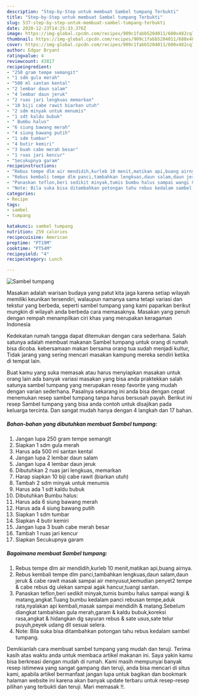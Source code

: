 ```yaml
---
description: "Step-by-Step untuk membuat Sambel tumpang Terbukti"
title: "Step-by-Step untuk membuat Sambel tumpang Terbukti"
slug: 537-step-by-step-untuk-membuat-sambel-tumpang-terbukti
date: 2020-12-23T14:25:33.376Z
image: https://img-global.cpcdn.com/recipes/909c1fabb5204011/680x482cq70/sambel-tumpang-foto-resep-utama.jpg
thumbnail: https://img-global.cpcdn.com/recipes/909c1fabb5204011/680x482cq70/sambel-tumpang-foto-resep-utama.jpg
cover: https://img-global.cpcdn.com/recipes/909c1fabb5204011/680x482cq70/sambel-tumpang-foto-resep-utama.jpg
author: Edgar Bryant
ratingvalue: 4
reviewcount: 43817
recipeingredient:
- "250 gram tempe semangit"
- "1 sdm gula merah"
- "500 ml santan kental"
- "2 lembar daun salam"
- "4 lembar daun jeruk"
- "2 ruas jari lengkuas memarkan"
- "10 biji cabe rawit biarkan utuh"
- "2 sdm minyak untuk menumis"
- "1 sdt kaldu bubuk"
- " Bumbu halus"
- "6 siung bawang merah"
- "4 siung bawang putih"
- "1 sdm tumbar"
- "4 butir kemiri"
- "3 buah cabe merah besar"
- "1 ruas jari kencur"
- "Secukupnya garam"
recipeinstructions:
- "Rebus tempe dlm air mendidih,kurleb 10 menit,matikan api,buang airnya."
- "Rebus kembali tempe dlm panci,tambahkan lengkuas,daun salam,daun jeruk &amp; cabe rawit masak sampai air menyusut,kemudian penyet2 tempe &amp; cabe rebus dg ulekan sampai agak hancur,tuangi santan."
- "Panaskan teflon,beri sedikit minyak,tumis bumbu halus sampai wangi &amp; matang,angkat.Tuang bumbu kedalam panci rebusan tempe,aduk rata,nyalakan api kembali,masak sampai mendidih &amp; matang.Sebelum diangkat tambahkan gula merah,garam &amp; kaldu bubuk,koreksi rasa,angkat &amp; hidangkan dg sayuran rebus &amp; sate usus,sate telur puyuh,peyek udang dll sesuai selera."
- "Note: Bila suka bisa ditambahkan potongan tahu rebus kedalam sambel tumpang."
categories:
- Recipe
tags:
- sambel
- tumpang

katakunci: sambel tumpang 
nutrition: 259 calories
recipecuisine: American
preptime: "PT19M"
cooktime: "PT54M"
recipeyield: "4"
recipecategory: Lunch

---
```



![Sambel tumpang](https://img-global.cpcdn.com/recipes/909c1fabb5204011/680x482cq70/sambel-tumpang-foto-resep-utama.jpg)

Masakan adalah warisan budaya yang patut kita jaga karena setiap wilayah memiliki keunikan tersendiri, walaupun namanya sama tetapi variasi dan tekstur yang berbeda, seperti sambel tumpang yang kami paparkan berikut mungkin di wilayah anda berbeda cara memasaknya. Masakan yang penuh dengan rempah menampilkan ciri khas yang merupakan keragaman Indonesia

Kedekatan rumah tangga dapat ditemukan dengan cara sederhana. Salah satunya adalah membuat makanan Sambel tumpang untuk orang di rumah bisa dicoba. kebersamaan makan bersama orang tua sudah menjadi kultur, Tidak jarang yang sering mencari masakan kampung mereka sendiri ketika di tempat lain.



Buat kamu yang suka memasak atau harus menyiapkan masakan untuk orang lain ada banyak variasi masakan yang bisa anda praktekkan salah satunya sambel tumpang yang merupakan resep favorite yang mudah dengan varian sederhana. Pasalnya sekarang ini anda bisa dengan cepat menemukan resep sambel tumpang tanpa harus bersusah payah.
Berikut ini resep Sambel tumpang yang bisa anda contoh untuk disajikan pada keluarga tercinta. Dan sangat mudah hanya dengan 4 langkah dan 17 bahan.


<!--inarticleads1-->

##### Bahan-bahan yang dibutuhkan membuat Sambel tumpang:

1. Jangan lupa 250 gram tempe semangit
1. Siapkan 1 sdm gula merah
1. Harus ada 500 ml santan kental
1. Jangan lupa 2 lembar daun salam
1. Jangan lupa 4 lembar daun jeruk
1. Dibutuhkan 2 ruas jari lengkuas, memarkan
1. Harap siapkan 10 biji cabe rawit (biarkan utuh)
1. Tambah 2 sdm minyak untuk menumis
1. Harus ada 1 sdt kaldu bubuk
1. Dibutuhkan  Bumbu halus:
1. Harus ada 6 siung bawang merah
1. Harus ada 4 siung bawang putih
1. Siapkan 1 sdm tumbar
1. Siapkan 4 butir kemiri
1. Jangan lupa 3 buah cabe merah besar
1. Tambah 1 ruas jari kencur
1. Siapkan Secukupnya garam




<!--inarticleads2-->

##### Bagaimana membuat  Sambel tumpang:

1. Rebus tempe dlm air mendidih,kurleb 10 menit,matikan api,buang airnya.
1. Rebus kembali tempe dlm panci,tambahkan lengkuas,daun salam,daun jeruk &amp; cabe rawit masak sampai air menyusut,kemudian penyet2 tempe &amp; cabe rebus dg ulekan sampai agak hancur,tuangi santan.
1. Panaskan teflon,beri sedikit minyak,tumis bumbu halus sampai wangi &amp; matang,angkat.Tuang bumbu kedalam panci rebusan tempe,aduk rata,nyalakan api kembali,masak sampai mendidih &amp; matang.Sebelum diangkat tambahkan gula merah,garam &amp; kaldu bubuk,koreksi rasa,angkat &amp; hidangkan dg sayuran rebus &amp; sate usus,sate telur puyuh,peyek udang dll sesuai selera.
1. Note: Bila suka bisa ditambahkan potongan tahu rebus kedalam sambel tumpang.




Demikianlah cara membuat sambel tumpang yang mudah dan teruji. Terima kasih atas waktu anda untuk membaca artikel makanan ini. Saya yakin kamu bisa berkreasi dengan mudah di rumah. Kami masih mempunyai banyak resep istimewa yang sangat gampang dan teruji, anda bisa mencari di situs kami, apabila artikel bermanfaat jangan lupa untuk bagikan dan bookmark halaman website ini karena akan banyak update terbaru untuk resep-resep pilihan yang terbukti dan teruji. Mari memasak !!. 
